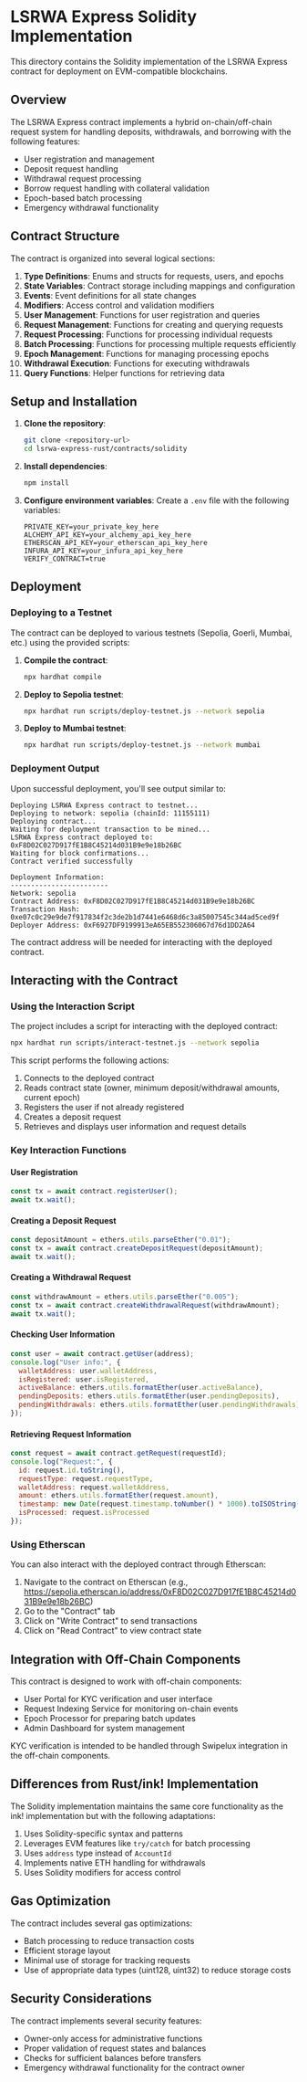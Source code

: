# LSRWA Express Solidity Implementation

This directory contains the Solidity implementation of the LSRWA Express contract for deployment on EVM-compatible blockchains.

## Overview

The LSRWA Express contract implements a hybrid on-chain/off-chain request system for handling deposits, withdrawals, and borrowing with the following features:

- User registration and management
- Deposit request handling
- Withdrawal request processing
- Borrow request handling with collateral validation
- Epoch-based batch processing
- Emergency withdrawal functionality

## Contract Structure

The contract is organized into several logical sections:

1. **Type Definitions**: Enums and structs for requests, users, and epochs
2. **State Variables**: Contract storage including mappings and configuration
3. **Events**: Event definitions for all state changes
4. **Modifiers**: Access control and validation modifiers
5. **User Management**: Functions for user registration and queries
6. **Request Management**: Functions for creating and querying requests
7. **Request Processing**: Functions for processing individual requests
8. **Batch Processing**: Functions for processing multiple requests efficiently
9. **Epoch Management**: Functions for managing processing epochs
10. **Withdrawal Execution**: Functions for executing withdrawals
11. **Query Functions**: Helper functions for retrieving data

## Setup and Installation

1. **Clone the repository**:
   ```bash
   git clone <repository-url>
   cd lsrwa-express-rust/contracts/solidity
   ```

2. **Install dependencies**:
   ```bash
   npm install
   ```

3. **Configure environment variables**:
   Create a `.env` file with the following variables:
   ```
   PRIVATE_KEY=your_private_key_here
   ALCHEMY_API_KEY=your_alchemy_api_key_here
   ETHERSCAN_API_KEY=your_etherscan_api_key_here
   INFURA_API_KEY=your_infura_api_key_here
   VERIFY_CONTRACT=true
   ```

## Deployment

### Deploying to a Testnet

The contract can be deployed to various testnets (Sepolia, Goerli, Mumbai, etc.) using the provided scripts:

1. **Compile the contract**:
   ```bash
   npx hardhat compile
   ```

2. **Deploy to Sepolia testnet**:
   ```bash
   npx hardhat run scripts/deploy-testnet.js --network sepolia
   ```

3. **Deploy to Mumbai testnet**:
   ```bash
   npx hardhat run scripts/deploy-testnet.js --network mumbai
   ```

### Deployment Output

Upon successful deployment, you'll see output similar to:

```
Deploying LSRWA Express contract to testnet...
Deploying to network: sepolia (chainId: 11155111)
Deploying contract...
Waiting for deployment transaction to be mined...
LSRWA Express contract deployed to: 0xF8D02C027D917fE1B8C45214d031B9e9e18b26BC
Waiting for block confirmations...
Contract verified successfully

Deployment Information:
------------------------
Network: sepolia
Contract Address: 0xF8D02C027D917fE1B8C45214d031B9e9e18b26BC
Transaction Hash: 0xe07c0c29e9de7f917834f2c3de2b1d7441e6468d6c3a85007545c344ad5ced9f
Deployer Address: 0xF6927DF9199913eA65EB552306067d76d1DD2A64
```

The contract address will be needed for interacting with the deployed contract.

## Interacting with the Contract

### Using the Interaction Script

The project includes a script for interacting with the deployed contract:

```bash
npx hardhat run scripts/interact-testnet.js --network sepolia
```

This script performs the following actions:
1. Connects to the deployed contract
2. Reads contract state (owner, minimum deposit/withdrawal amounts, current epoch)
3. Registers the user if not already registered
4. Creates a deposit request
5. Retrieves and displays user information and request details

### Key Interaction Functions

#### User Registration
```javascript
const tx = await contract.registerUser();
await tx.wait();
```

#### Creating a Deposit Request
```javascript
const depositAmount = ethers.utils.parseEther("0.01");
const tx = await contract.createDepositRequest(depositAmount);
await tx.wait();
```

#### Creating a Withdrawal Request
```javascript
const withdrawAmount = ethers.utils.parseEther("0.005");
const tx = await contract.createWithdrawalRequest(withdrawAmount);
await tx.wait();
```

#### Checking User Information
```javascript
const user = await contract.getUser(address);
console.log("User info:", {
  walletAddress: user.walletAddress,
  isRegistered: user.isRegistered,
  activeBalance: ethers.utils.formatEther(user.activeBalance),
  pendingDeposits: ethers.utils.formatEther(user.pendingDeposits),
  pendingWithdrawals: ethers.utils.formatEther(user.pendingWithdrawals)
});
```

#### Retrieving Request Information
```javascript
const request = await contract.getRequest(requestId);
console.log("Request:", {
  id: request.id.toString(),
  requestType: request.requestType,
  walletAddress: request.walletAddress,
  amount: ethers.utils.formatEther(request.amount),
  timestamp: new Date(request.timestamp.toNumber() * 1000).toISOString(),
  isProcessed: request.isProcessed
});
```

### Using Etherscan

You can also interact with the deployed contract through Etherscan:

1. Navigate to the contract on Etherscan (e.g., https://sepolia.etherscan.io/address/0xF8D02C027D917fE1B8C45214d031B9e9e18b26BC)
2. Go to the "Contract" tab
3. Click on "Write Contract" to send transactions
4. Click on "Read Contract" to view contract state

## Integration with Off-Chain Components

This contract is designed to work with off-chain components:
- User Portal for KYC verification and user interface
- Request Indexing Service for monitoring on-chain events
- Epoch Processor for preparing batch updates
- Admin Dashboard for system management

KYC verification is intended to be handled through Swipelux integration in the off-chain components.

## Differences from Rust/ink! Implementation

The Solidity implementation maintains the same core functionality as the ink! implementation but with the following adaptations:

1. Uses Solidity-specific syntax and patterns
2. Leverages EVM features like `try/catch` for batch processing
3. Uses `address` type instead of `AccountId`
4. Implements native ETH handling for withdrawals
5. Uses Solidity modifiers for access control

## Gas Optimization

The contract includes several gas optimizations:
- Batch processing to reduce transaction costs
- Efficient storage layout
- Minimal use of storage for tracking requests
- Use of appropriate data types (uint128, uint32) to reduce storage costs

## Security Considerations

The contract implements several security features:
- Owner-only access for administrative functions
- Proper validation of request states and balances
- Checks for sufficient balances before transfers
- Emergency withdrawal functionality for the contract owner 